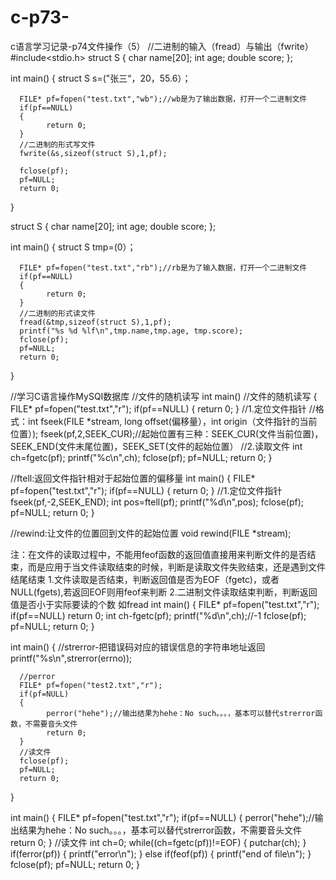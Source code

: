 # c-p73-
c语言学习记录-p74文件操作（5）
//二进制的输入（fread）与输出（fwrite）
#include<stdio.h>
struct S
{
      char name[20];
      int age;
      double score;
};

int main()
{
      struct S s=("张三“，20，55.6）；
      
      FILE* pf=fopen("test.txt","wb");//wb是为了输出数据，打开一个二进制文件
      if(pf==NULL)
      {
            return 0;
      }
      //二进制的形式写文件
      fwrite(&s,sizeof(struct S),1,pf);
      
      fclose(pf);
      pf=NULL;
      return 0;
}



struct S
{
      char name[20];
      int age;
      double score;
};

int main()
{
      struct S tmp=(0）；
      
      FILE* pf=fopen("test.txt","rb");//rb是为了输入数据，打开一个二进制文件
      if(pf==NULL)
      {
            return 0;
      }
      //二进制的形式读文件
      fread(&tmp,sizeof(struct S),1,pf);
      printf("%s %d %lf\n",tmp.name,tmp.age, tmp.score);
      fclose(pf);
      pf=NULL;
      return 0;
}


//学习C语言操作MySQI数据库
//文件的随机读写
int main()
//文件的随机读写
{
      FILE* pf=fopen("test.txt","r");
      if(pf==NULL)
      {
          return 0;
      }
      //1.定位文件指针
      //格式：int fseek(FILE *stream, long offset(偏移量），int origin（文件指针的当前位置）);
      fseek(pf,2,SEEK_CUR);//起始位置有三种：SEEK_CUR(文件当前位置)，SEEK_END(文件末尾位置)，SEEK_SET(文件的起始位置）
      //2.读取文件
      int ch=fgetc(pf);
      printf("%c\n",ch);
      fclose(pf);
      pf=NULL;
      return 0;
}


//ftell:返回文件指针相对于起始位置的偏移量
int main()
{
      FILE* pf=fopen("test.txt","r");
      if(pf==NULL)
      {
          return 0;
      }
      //1.定位文件指针
      fseek(pf,-2,SEEK_END);
      int pos=ftell(pf);
      printf("%d\n",pos);
      fclose(pf);
      pf=NULL;
      return 0;
}


//rewind:让文件的位置回到文件的起始位置
void rewind(FILE *stream);


注：在文件的读取过程中，不能用feof函数的返回值直接用来判断文件的是否结束，而是应用于当文件读取结束的时候，判断是读取文件失败结束，还是遇到文件结尾结束
1.文件读取是否结束，判断返回值是否为EOF（fgetc)，或者NULL(fgets),若返回EOF则用feof来判断
2.二进制文件读取结束判断，判断返回值是否小于实际要读的个数
如fread
int main()
{
      FILE* pf=fopen("test.txt","r");
      if(pf==NULL)
          return 0;
      int ch-fgetc(pf);
      printf("%d\n",ch);//-1
      fclose(pf);
      pf=NULL;
      return 0;
}


int main()
{
      //strerror-把错误码对应的错误信息的字符串地址返回
      printf("%s\n",strerror(errno));
      
      //perror
      FILE* pf=fopen("test2.txt","r");
      if(pf=NULL)
      {
            perror("hehe");//输出结果为hehe：No such。。。，基本可以替代strerror函数，不需要音头文件
            return 0;
      }
      //读文件
      fclose(pf);
      pf=NULL;
      return 0;
}


int main()
{
      FILE* pf=fopen("test.txt","r");
      if(pf==NULL)
      {
            perror("hehe");//输出结果为hehe：No such。。。，基本可以替代strerror函数，不需要音头文件
            return 0;
      }
      //读文件
      int ch=0;
      while((ch=fgetc(pf))!=EOF)
      {
            putchar(ch);
      }
      if(ferror(pf))
      {
            printf("error\n");
      }
      else if(feof(pf))
      {
            printf("end of file\n");
      }
      fclose(pf);
      pf=NULL;
      return 0;
}


